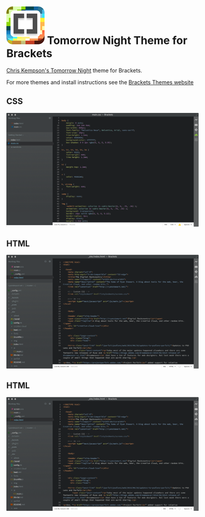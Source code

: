 ![Brackets Themes](https://github.com/Brackets-Themes/TomorrowNight/blob/master/bracket-themes-icon-100x99.png) Tomorrow Night Theme for Brackets
=========

[Chris Kempson's Tomorrow Night](https://github.com/chriskempson/tomorrow-theme) theme for Brackets.

For more themes and install instructions see the [Brackets Themes website](http://brackets-themes.github.io/)

## CSS 
![Tomorrow Night Theme in a CSS file](https://github.com/Brackets-Themes/TomorrowNight/blob/master/tomorrow-night-screenshot-css.png)

## HTML
![Tomorrow Night Theme in an HTML file](https://github.com/Brackets-Themes/TomorrowNight/blob/master/tomorrow-night-screenshot-html.png)

## HTML
![Tomorrow Night Theme in an HTML file](https://github.com/Brackets-Themes/TomorrowNight/blob/master/tomorrow-night-screenshot-html.png)